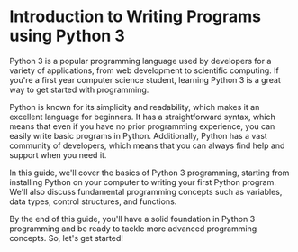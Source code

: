# Introduction to Writing Programs using Python 3

Python 3 is a popular programming language used by developers for a variety of applications, from web development to scientific computing. If you're a first year computer science student, learning Python 3 is a great way to get started with programming. 

Python is known for its simplicity and readability, which makes it an excellent language for beginners. It has a straightforward syntax, which means that even if you have no prior programming experience, you can easily write basic programs in Python. Additionally, Python has a vast community of developers, which means that you can always find help and support when you need it.

In this guide, we'll cover the basics of Python 3 programming, starting from installing Python on your computer to writing your first Python program. We'll also discuss fundamental programming concepts such as variables, data types, control structures, and functions.

By the end of this guide, you'll have a solid foundation in Python 3 programming and be ready to tackle more advanced programming concepts. So, let's get started!